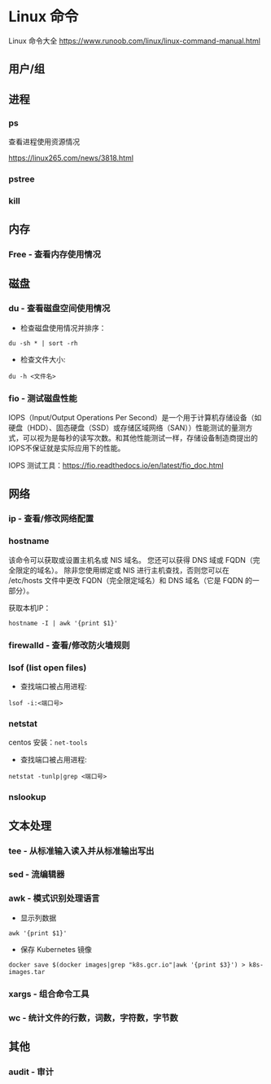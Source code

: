 # Linux 命令

Linux 命令大全 <https://www.runoob.com/linux/linux-command-manual.html>

## 用户/组

## 进程

### ps

查看进程使用资源情况

<https://linux265.com/news/3818.html>

### pstree

### kill

## 内存

### Free - 查看内存使用情况

## 磁盘

### du - 查看磁盘空间使用情况

- 检查磁盘使用情况并排序：

```shell
du -sh * | sort -rh
```

- 检查文件大小:

``` shell
du -h <文件名>
```

### fio - 测试磁盘性能

IOPS（Input/Output Operations Per Second）是一个用于计算机存储设备（如硬盘（HDD）、固态硬盘（SSD）或存储区域网络（SAN））性能测试的量测方式，可以视为是每秒的读写次数。和其他性能测试一样，存储设备制造商提出的IOPS不保证就是实际应用下的性能。

IOPS 测试工具：<https://fio.readthedocs.io/en/latest/fio_doc.html>

## 网络

### ip - 查看/修改网络配置

### hostname

该命令可以获取或设置主机名或 NIS 域名。 您还可以获得 DNS 域或 FQDN（完全限定的域名）。 除非您使用绑定或 NIS 进行主机查找，否则您可以在 /etc/hosts 文件中更改 FQDN（完全限定域名）和 DNS 域名（它是 FQDN 的一部分）。

获取本机IP：

```shell
hostname -I | awk '{print $1}'
```

### firewalld - 查看/修改防火墙规则

### lsof (list open files)

- 查找端口被占用进程:

```shell
lsof -i:<端口号>
```

### netstat

centos 安装：`net-tools`

- 查找端口被占用进程:

```shell
netstat -tunlp|grep <端口号>
```

### nslookup

## 文本处理

### tee - 从标准输入读入并从标准输出写出

### sed - 流编辑器

### awk - 模式识别处理语言

- 显示列数据

``` shell
awk '{print $1}'
```

- 保存 Kubernetes 镜像

``` shell
docker save $(docker images|grep "k8s.gcr.io"|awk '{print $3}') > k8s-images.tar
```

### xargs - 组合命令工具

### wc - 统计文件的行数，词数，字符数，字节数

## 其他

### audit - 审计
